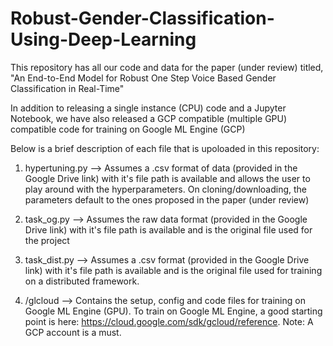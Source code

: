 # Robust-Gender-Classification-Using-Deep-Learning
This repository has all our code and data for the paper (under review) titled, "An End-to-End Model for Robust One Step Voice Based Gender Classification in Real-Time" 


In addition to releasing a single instance (CPU) code and a Jupyter Notebook, we have also released a GCP compatible (multiple GPU) compatible code for training on Google ML Engine (GCP)


Below is a brief description of each file that is upoloaded in this repository:

1. hypertuning.py --> Assumes a .csv format of data (provided in the Google Drive link) with it's file path is available and allows the user to play around with the hyperparameters. On cloning/downloading, the parameters default to the ones proposed in the paper (under review)

2. task_og.py  --> Assumes the raw data format (provided in the Google Drive link) with it's file path is available and is the original file used for the project 

3. task_dist.py --> Assumes a .csv format (provided in the Google Drive link) with it's file path is available and is the original file used for training on a distributed framework. 

4. /glcloud  --> Contains the setup, config and code files for training on Google ML Engine (GPU). To train on Google ML Engine, a good starting point is here: https://cloud.google.com/sdk/gcloud/reference. Note: A GCP account is a must. 
